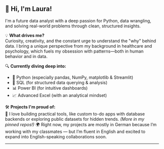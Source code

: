 ## 👋 Hi, I'm Laura!

I'm a future data analyst with a deep passion for Python, data wrangling, and solving real-world problems through clean, structured insights.

💡 **What drives me?**  
Curiosity, creativity, and the constant urge to understand the "why" behind data. I bring a unique perspective from my background in healthcare and psychology, which fuels my obsession with patterns—both in human behavior and in data.

🔍 **Currently diving deep into:**  
- 🐍 Python (especially pandas, NumPy, matplotlib & Streamlit)
- 🧠 SQL (for structured data querying & analysis)
- 📊 Power BI (for intuitive dashboards)
- 📈 Advanced Excel (with an analytical mindset)

🛠️ **Projects I'm proud of:**  
📝 I love building practical tools, like custom to-do apps with database backends or exploring public datasets for hidden trends. *(More in my pinned repos!)*
🌍 Right now, my projects are mostly in German because I’m working with my classmates — but I’m fluent in English and excited to expand into English-speaking collaborations soon.

---


